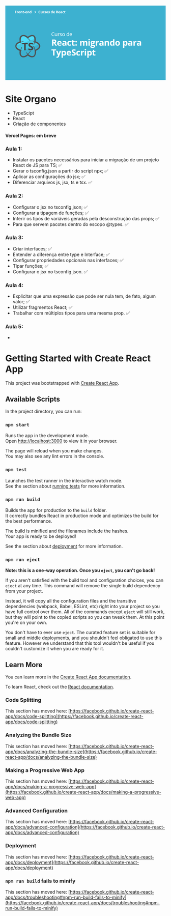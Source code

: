 ![React: migrando para TypeScript](curso.png)

# Site Organo
- TypeScipt
- React
- Criação de componentes

#### Vercel Pages: em breve

### Aula 1:
- Instalar os pacotes necessários para iniciar a migração de um projeto React de JS para TS; :white_check_mark:
- Gerar o tsconfig.json a partir do script npx; :white_check_mark:
- Aplicar as configurações do jsx; :white_check_mark:
- Diferenciar arquivos js, jsx, ts e tsx. :white_check_mark:
### Aula 2:
- Configurar o jsx no tsconfig.json; :white_check_mark:
- Configurar a tipagem de funções; :white_check_mark:
- Inferir os tipos de variáveis geradas pela desconstrução das props; :white_check_mark:
- Para que servem pacotes dentro do escopo @types. :white_check_mark:
### Aula 3:
- Criar interfaces; :white_check_mark:
- Entender a diferença entre type e Interface; :white_check_mark:
- Configurar propriedades opcionais nas interfaces; :white_check_mark:
- Tipar funções; :white_check_mark:
- Configurar o jsx no tsconfig.json. :white_check_mark:
### Aula 4:
- Explicitar que uma expressão que pode ser nula tem, de fato, algum valor; :white_check_mark:
- Utilizar fragmentos React; :white_check_mark:
- Trabalhar com múltiplos tipos para uma mesma prop. :white_check_mark:
### Aula 5:
- 


# Getting Started with Create React App

This project was bootstrapped with [Create React App](https://github.com/facebook/create-react-app).

## Available Scripts

In the project directory, you can run:

### `npm start`

Runs the app in the development mode.\
Open [http://localhost:3000](http://localhost:3000) to view it in your browser.

The page will reload when you make changes.\
You may also see any lint errors in the console.

### `npm test`

Launches the test runner in the interactive watch mode.\
See the section about [running tests](https://facebook.github.io/create-react-app/docs/running-tests) for more information.

### `npm run build`

Builds the app for production to the `build` folder.\
It correctly bundles React in production mode and optimizes the build for the best performance.

The build is minified and the filenames include the hashes.\
Your app is ready to be deployed!

See the section about [deployment](https://facebook.github.io/create-react-app/docs/deployment) for more information.

### `npm run eject`

**Note: this is a one-way operation. Once you `eject`, you can't go back!**

If you aren't satisfied with the build tool and configuration choices, you can `eject` at any time. This command will remove the single build dependency from your project.

Instead, it will copy all the configuration files and the transitive dependencies (webpack, Babel, ESLint, etc) right into your project so you have full control over them. All of the commands except `eject` will still work, but they will point to the copied scripts so you can tweak them. At this point you're on your own.

You don't have to ever use `eject`. The curated feature set is suitable for small and middle deployments, and you shouldn't feel obligated to use this feature. However we understand that this tool wouldn't be useful if you couldn't customize it when you are ready for it.

## Learn More

You can learn more in the [Create React App documentation](https://facebook.github.io/create-react-app/docs/getting-started).

To learn React, check out the [React documentation](https://reactjs.org/).

### Code Splitting

This section has moved here: [https://facebook.github.io/create-react-app/docs/code-splitting](https://facebook.github.io/create-react-app/docs/code-splitting)

### Analyzing the Bundle Size

This section has moved here: [https://facebook.github.io/create-react-app/docs/analyzing-the-bundle-size](https://facebook.github.io/create-react-app/docs/analyzing-the-bundle-size)

### Making a Progressive Web App

This section has moved here: [https://facebook.github.io/create-react-app/docs/making-a-progressive-web-app](https://facebook.github.io/create-react-app/docs/making-a-progressive-web-app)

### Advanced Configuration

This section has moved here: [https://facebook.github.io/create-react-app/docs/advanced-configuration](https://facebook.github.io/create-react-app/docs/advanced-configuration)

### Deployment

This section has moved here: [https://facebook.github.io/create-react-app/docs/deployment](https://facebook.github.io/create-react-app/docs/deployment)

### `npm run build` fails to minify

This section has moved here: [https://facebook.github.io/create-react-app/docs/troubleshooting#npm-run-build-fails-to-minify](https://facebook.github.io/create-react-app/docs/troubleshooting#npm-run-build-fails-to-minify)
